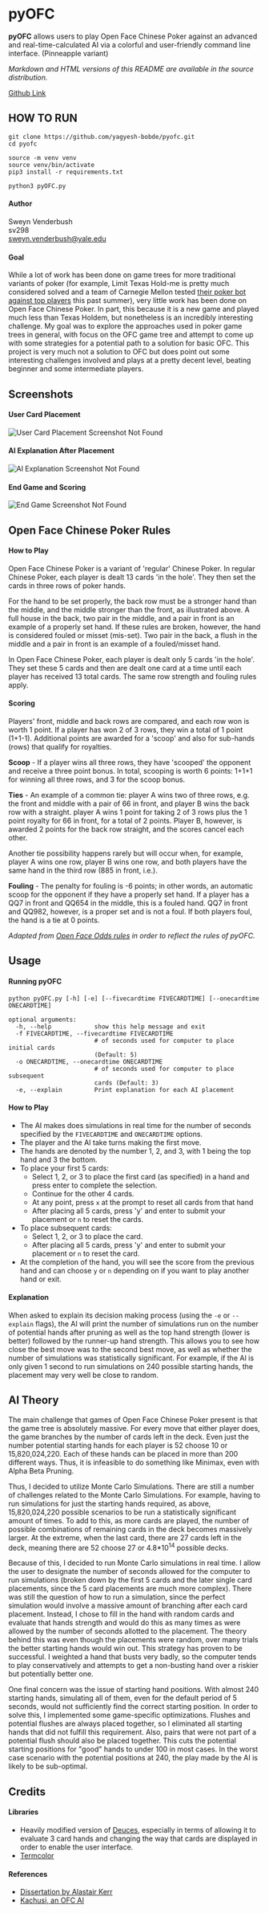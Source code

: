 pyOFC
=====

__pyOFC__ allows users to play Open Face Chinese Poker against an advanced and real-time-calculated AI via a colorful and user-friendly command line interface. (Pinneapple variant)

_Markdown and HTML versions of this README are available in the source distribution._

[Github Link](https://github.com/wesny/pyofc)

## HOW TO RUN 
```
git clone https://github.com/yagyesh-bobde/pyofc.git
cd pyofc

source -m venv venv
source venv/bin/activate
pip3 install -r requirements.txt

python3 pyOFC.py
```

#### Author
Sweyn Venderbush  
sv298  
sweyn.venderbush@yale.edu  

#### Goal
While a lot of work has been done on game trees for more traditional variants of poker (for example, Limit Texas Hold-me is pretty much considered solved and a team of Carnegie Mellon tested [their poker bot against top players](http://www.wired.com/2015/05/humans-play-ai-texas-hold-em-now/) this past summer), very little work has been done on Open Face Chinese Poker. In part, this because it is a new game and played much less than Texas Holdem, but nonetheless is an incredibly interesting challenge. My goal was to explore the approaches used in poker game trees in general, with focus on the OFC game tree and attempt to come up with some strategies for a potential path to a solution for basic OFC. This project is very much not a solution to OFC but does point out some interesting challenges involved and plays at a pretty decent level, beating beginner and some intermediate players.

## Screenshots

#### User Card Placement
![User Card Placement Screenshot Not Found](screenshots/card_placement.png)

#### AI Explanation After Placement
![AI Explanation Screenshot Not Found](screenshots/explanation.png)

#### End Game and Scoring
![End Game Screenshot Not Found](screenshots/end_game.png)

## Open Face Chinese Poker Rules

#### How to Play

Open Face Chinese Poker is a variant of 'regular' Chinese Poker. In regular Chinese Poker, each player is dealt 13 cards 'in the hole'. They then set the cards in three rows of poker hands. 
 
For the hand to be set properly, the back row must be a stronger hand than the middle, and the middle stronger than the front, as illustrated above. A full house in the back, two pair in the middle, and a pair in front is an example of a properly set hand. If these rules are broken, however, the hand is considered fouled or misset (mis-set). Two pair in the back, a flush in the middle and a pair in front is an example of a fouled/misset hand. 

In Open Face Chinese Poker, each player is dealt only 5 cards 'in the hole'. They set these 5 cards and then are dealt one card at a time until each player has received 13 total cards. The same row strength and fouling rules apply.

#### Scoring

Players' front, middle and back rows are compared, and each row won is worth 1 point. If a player has won 2 of 3 rows, they win a total of 1 point (1+1-1). Additional points are awarded for a 'scoop' and also for sub-hands (rows) that qualify for royalties. 

__Scoop__ - If a player wins all three rows, they have 'scooped' the opponent and receive a three point bonus. In total, scooping is worth 6 points: 1+1+1 for winning all three rows, and 3 for the scoop bonus. 

__Ties__ - An example of a common tie: player A wins two of three rows, e.g. the front and middle with a pair of 66 in front, and player B wins the back row with a straight. player A wins 1 point for taking 2 of 3 rows plus the 1 point royalty for 66 in front, for a total of 2 points. Player B, however, is awarded 2 points for the back row straight, and the scores cancel each other. 

Another tie possibility happens rarely but will occur when, for example, player A wins one row, player B wins one row, and both players have the same hand in the third row (885 in front, i.e.). 

__Fouling__ - The penalty for fouling is -6 points; in other words, an automatic scoop for the opponent if they have a properly set hand. If a player has a QQ7 in front and QQ654 in the middle, this is a fouled hand. QQ7 in front and QQ982, however, is a proper set and is not a foul. If both players foul, the hand is a tie at 0 points. 

_Adapted from [Open Face Odds rules](http://www.openfaceodds.com/rules.html) in order to reflect the rules of pyOFC._

## Usage

#### Running pyOFC

```
python pyOFC.py [-h] [-e] [--fivecardtime FIVECARDTIME] [--onecardtime ONECARDTIME]

optional arguments:
  -h, --help            show this help message and exit
  -f FIVECARDTIME, --fivecardtime FIVECARDTIME
                        # of seconds used for computer to place initial cards
                        (Default: 5)
  -o ONECARDTIME, --onecardtime ONECARDTIME 
                        # of seconds used for computer to place subsequent
                        cards (Default: 3)
  -e, --explain         Print explanation for each AI placement
```

#### How to Play
- The AI makes does simulations in real time for the number of seconds specified by the `FIVECARDTIME` and `ONECARDTIME` options. 
- The player and the AI take turns making the first move.
- The hands are denoted by the number 1, 2, and 3, with 1 being the top hand and 3 the bottom.
- To place your first 5 cards:
    - Select 1, 2, or 3 to place the first card (as specified) in a hand and press enter to complete the selection.
    - Continue for the other 4 cards.
    - At any point, press `x` at the prompt to reset all cards from that hand
    - After placing all 5 cards, press 'y' and enter to submit your placement or `n` to reset the cards.
- To place subsequent cards:
    - Select 1, 2, or 3 to place the card.
    - After placing all 5 cards, press 'y' and enter to submit your placement or `n` to reset the card.
- At the completion of the hand, you will see the score from the previous hand and can choose `y` or `n` depending on if you want to play another hand or exit.

#### Explanation
When asked to explain its decision making process (using the `-e` or `--explain` flags), the AI will print the number of simulations run on the number of potential hands after pruning as well as the top hand strength (lower is better) followed by the runner-up hand strength. This allows you to see how close the best move was to the second best move, as well as whether the number of simulations was statistically significant. For example, if the AI is only given 1 second to run simulations on 240 possible starting hands, the placement may very well be close to random.

## AI Theory
The main challenge that games of Open Face Chinese Poker present is that the game tree is absolutely massive. For every move that either player does, the game branches by the number of cards left in the deck. Even just the number potential starting hands for each player is 52 choose 10 or 15,820,024,220. Each of these hands can be placed in more than 200 different ways. Thus, it is infeasible to do something like Minimax, even with Alpha Beta Pruning.

Thus, I decided to utilize Monte Carlo Simulations. There are still a number of challenges related to the Monte Carlo Simulations. For example, having to run simulations for just the starting hands required, as above, 15,820,024,220 possible scenarios to be run a statistically significant amount of times. To add to this, as more cards are played, the number of possible combinations of  remaining cards in the deck becomes massively larger. At the extreme, when the last card, there are 27 cards left in the deck, meaning there are 52 choose 27 or 4.8\*10<sup>14</sup> possible decks. 

Because of this, I decided to run Monte Carlo simulations in real time. I allow the user to designate the number of seconds allowed for the computer to run simulations (broken down by the first 5 cards and the later single card placements, since the 5 card placements are much more complex). There was still the question of how to run a simulation, since the perfect simulation would involve a massive amount of branching after each card placement. Instead, I chose to fill in the hand with random cards and evaluate that hands strength and would do this as many times as were allowed by the number of seconds allotted to the placement. The theory behind this was even though the placements were random, over many trials the better starting hands would win out. This strategy has proven to be successful. I weighted a hand that busts very badly, so the computer tends to play conservatively and attempts to get a non-busting hand over a riskier but potentially better one.

One final concern was the issue of starting hand positions. With almost 240 starting hands, simulating all of them, even for the default period of 5 seconds, would not sufficiently find the correct starting position. In order to solve this, I implemented some game-specific optimizations. Flushes and potential flushes are always placed together, so I eliminated all starting hands that did not fulfill this requirement. Also, pairs that were not part of a potential flush should also be placed together. This cuts the potential starting positions for "good" hands to under 100 in most cases. In the worst case scenario with the potential positions at 240, the play made by the AI is likely to be sub-optimal.

## Credits

#### Libraries
- Heavily modified version of [Deuces](https://github.com/worldveil/deuces), especially in terms of allowing it to evaluate 3 card hands and changing the way that cards are displayed in order to enable the user interface.
- [Termcolor](https://pypi.python.org/pypi/termcolor)

#### References
- [Dissertation by Alastair Kerr](https://alastairkerr.co.uk/Dissertation%204177303.pdf)
- [Kachusi, an OFC AI](http://scrambledeggsontoast.github.io/2014/06/26/artificial-intelligence-ofcp/#the-ai-algorithm)
